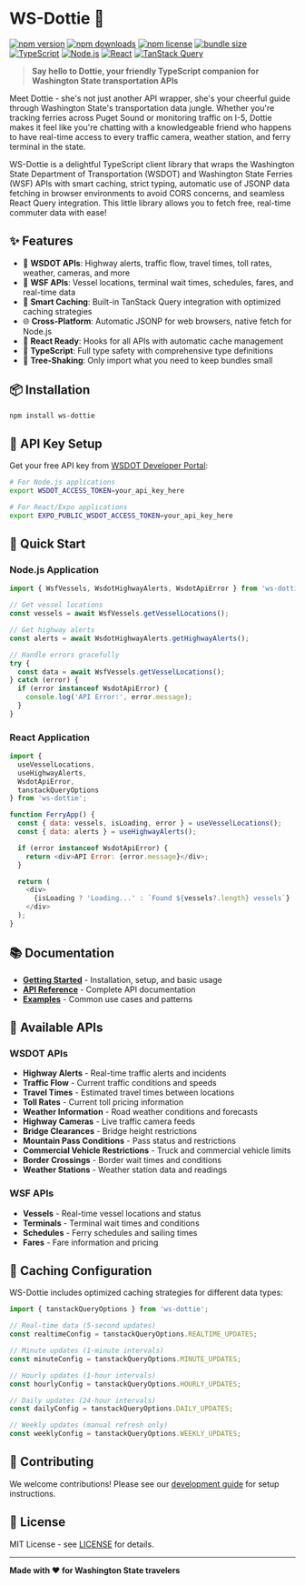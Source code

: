 # WS-Dottie 🚢

[![npm version](https://img.shields.io/npm/v/ws-dottie.svg)](https://www.npmjs.com/package/ws-dottie)
[![npm downloads](https://img.shields.io/npm/dm/ws-dottie.svg)](https://www.npmjs.com/package/ws-dottie)
[![npm license](https://img.shields.io/npm/l/ws-dottie.svg)](https://www.npmjs.com/package/ws-dottie)
[![bundle size](https://img.shields.io/bundlephobia/min/ws-dottie.svg)](https://bundlephobia.com/result?p=ws-dottie)
[![TypeScript](https://img.shields.io/badge/TypeScript-5.0-blue.svg)](https://www.typescriptlang.org/)
[![Node.js](https://img.shields.io/badge/Node.js-18+-green.svg)](https://nodejs.org/)
[![React](https://img.shields.io/badge/React-18+-blue.svg)](https://reactjs.org/)
[![TanStack Query](https://img.shields.io/badge/TanStack%20Query-5+-orange.svg)](https://tanstack.com/query)

> **Say hello to Dottie, your friendly TypeScript companion for Washington State transportation APIs**

Meet Dottie - she's not just another API wrapper, she's your cheerful guide through Washington State's transportation data jungle. Whether you're tracking ferries across Puget Sound or monitoring traffic on I-5, Dottie makes it feel like you're chatting with a knowledgeable friend who happens to have real-time access to every traffic camera, weather station, and ferry terminal in the state.

WS-Dottie is a delightful TypeScript client library that wraps the Washington State Department of Transportation (WSDOT) and Washington State Ferries (WSF) APIs with smart caching, strict typing, automatic use of JSONP data fetching in browser environments to avoid CORS concerns, and seamless React Query integration. This little library allows you to fetch free, real-time commuter data with ease!

## ✨ Features

- 🚗 **WSDOT APIs**: Highway alerts, traffic flow, travel times, toll rates, weather, cameras, and more
- 🚢 **WSF APIs**: Vessel locations, terminal wait times, schedules, fares, and real-time data
- 🔄 **Smart Caching**: Built-in TanStack Query integration with optimized caching strategies
- 🌐 **Cross-Platform**: Automatic JSONP for web browsers, native fetch for Node.js
- 📱 **React Ready**: Hooks for all APIs with automatic cache management
- 🎯 **TypeScript**: Full type safety with comprehensive type definitions
- 🚀 **Tree-Shaking**: Only import what you need to keep bundles small

## 📦 Installation

```bash
npm install ws-dottie
```

## 🔑 API Key Setup

Get your free API key from [WSDOT Developer Portal](https://wsdot.wa.gov/developers/api-access):

```bash
# For Node.js applications
export WSDOT_ACCESS_TOKEN=your_api_key_here

# For React/Expo applications
export EXPO_PUBLIC_WSDOT_ACCESS_TOKEN=your_api_key_here
```

## 🚀 Quick Start

### Node.js Application

```javascript
import { WsfVessels, WsdotHighwayAlerts, WsdotApiError } from 'ws-dottie';

// Get vessel locations
const vessels = await WsfVessels.getVesselLocations();

// Get highway alerts
const alerts = await WsdotHighwayAlerts.getHighwayAlerts();

// Handle errors gracefully
try {
  const data = await WsfVessels.getVesselLocations();
} catch (error) {
  if (error instanceof WsdotApiError) {
    console.log('API Error:', error.message);
  }
}
```

### React Application

```javascript
import { 
  useVesselLocations, 
  useHighwayAlerts, 
  WsdotApiError,
  tanstackQueryOptions 
} from 'ws-dottie';

function FerryApp() {
  const { data: vessels, isLoading, error } = useVesselLocations();
  const { data: alerts } = useHighwayAlerts();

  if (error instanceof WsdotApiError) {
    return <div>API Error: {error.message}</div>;
  }

  return (
    <div>
      {isLoading ? 'Loading...' : `Found ${vessels?.length} vessels`}
    </div>
  );
}
```

## 📚 Documentation

- **[Getting Started](./docs/GETTING-STARTED.md)** - Installation, setup, and basic usage
- **[API Reference](./docs/API-REFERENCE.md)** - Complete API documentation
- **[Examples](./docs/EXAMPLES.md)** - Common use cases and patterns

## 🎯 Available APIs

### WSDOT APIs
- **Highway Alerts** - Real-time traffic alerts and incidents
- **Traffic Flow** - Current traffic conditions and speeds
- **Travel Times** - Estimated travel times between locations
- **Toll Rates** - Current toll pricing information
- **Weather Information** - Road weather conditions and forecasts
- **Highway Cameras** - Live traffic camera feeds
- **Bridge Clearances** - Bridge height restrictions
- **Mountain Pass Conditions** - Pass status and restrictions
- **Commercial Vehicle Restrictions** - Truck and commercial vehicle limits
- **Border Crossings** - Border wait times and conditions
- **Weather Stations** - Weather station data and readings

### WSF APIs
- **Vessels** - Real-time vessel locations and status
- **Terminals** - Terminal wait times and conditions
- **Schedules** - Ferry schedules and sailing times
- **Fares** - Fare information and pricing

## 🔧 Caching Configuration

WS-Dottie includes optimized caching strategies for different data types:

```javascript
import { tanstackQueryOptions } from 'ws-dottie';

// Real-time data (5-second updates)
const realtimeConfig = tanstackQueryOptions.REALTIME_UPDATES;

// Minute updates (1-minute intervals)
const minuteConfig = tanstackQueryOptions.MINUTE_UPDATES;

// Hourly updates (1-hour intervals)
const hourlyConfig = tanstackQueryOptions.HOURLY_UPDATES;

// Daily updates (24-hour intervals)
const dailyConfig = tanstackQueryOptions.DAILY_UPDATES;

// Weekly updates (manual refresh only)
const weeklyConfig = tanstackQueryOptions.WEEKLY_UPDATES;
```

## 🤝 Contributing

We welcome contributions! Please see our [development guide](./docs/GETTING-STARTED.md) for setup instructions.

## 📄 License

MIT License - see [LICENSE](./LICENSE) for details.

---

**Made with ❤️ for Washington State travelers** 